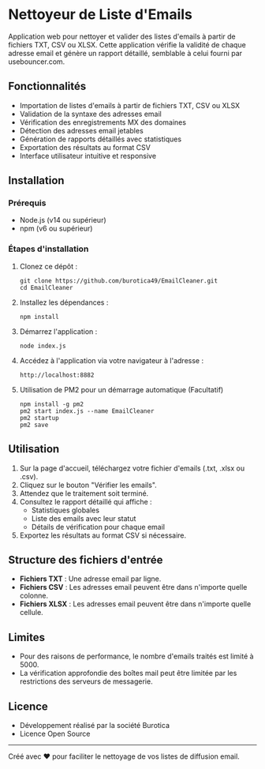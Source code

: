 # Nettoyeur de Liste d'Emails

Application web pour nettoyer et valider des listes d'emails à partir de fichiers TXT, CSV ou XLSX. Cette application vérifie la validité de chaque adresse email et génère un rapport détaillé, semblable à celui fourni par usebouncer.com.

## Fonctionnalités

- Importation de listes d'emails à partir de fichiers TXT, CSV ou XLSX
- Validation de la syntaxe des adresses email
- Vérification des enregistrements MX des domaines
- Détection des adresses email jetables
- Génération de rapports détaillés avec statistiques
- Exportation des résultats au format CSV
- Interface utilisateur intuitive et responsive

## Installation

### Prérequis

- Node.js (v14 ou supérieur)
- npm (v6 ou supérieur)

### Étapes d'installation

1. Clonez ce dépôt :
   ```
   git clone https://github.com/burotica49/EmailCleaner.git
   cd EmailCleaner
   ```

2. Installez les dépendances :
   ```
   npm install
   ```

3. Démarrez l'application :
   ```
   node index.js
   ```

4. Accédez à l'application via votre navigateur à l'adresse :
   ```
   http://localhost:8882
   ```

5. Utilisation de PM2 pour un démarrage automatique (Facultatif)
   ```
   npm install -g pm2
   pm2 start index.js --name EmailCleaner
   pm2 startup
   pm2 save
   ```

## Utilisation

1. Sur la page d'accueil, téléchargez votre fichier d'emails (.txt, .xlsx ou .csv).
2. Cliquez sur le bouton "Vérifier les emails".
3. Attendez que le traitement soit terminé.
4. Consultez le rapport détaillé qui affiche :
   - Statistiques globales
   - Liste des emails avec leur statut
   - Détails de vérification pour chaque email
5. Exportez les résultats au format CSV si nécessaire.

## Structure des fichiers d'entrée

- **Fichiers TXT** : Une adresse email par ligne.
- **Fichiers CSV** : Les adresses email peuvent être dans n'importe quelle colonne.
- **Fichiers XLSX** : Les adresses email peuvent être dans n'importe quelle cellule.

## Limites

- Pour des raisons de performance, le nombre d'emails traités est limité à 5000.
- La vérification approfondie des boîtes mail peut être limitée par les restrictions des serveurs de messagerie.

## Licence

- Développement réalisé par la société Burotica 
- Licence Open Source

---

Créé avec ❤️ pour faciliter le nettoyage de vos listes de diffusion email. 
